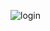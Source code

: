 
![login](https://user-images.githubusercontent.com/72508077/235375649-db475eab-551a-4e53-9ccc-e7a734096b97.png)
